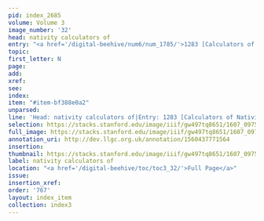 ```yaml
---
pid: index_2685
volume: Volume 3
image_number: '32'
head: nativity calculators of
entry: "<a href='/digital-beehive/num6/num_1785/'>1283 [Calculators of Nativity]</a>"
topic:
first_letter: N
page:
add:
xref:
see:
index:
item: "#item-bf388e0a2"
unparsed:
line: 'Head: nativity calculators of|Entry: 1283 [Calculators of Nativity]|#item-bf388e0a2'
selection: https://stacks.stanford.edu/image/iiif/gw497tq8651/1607_0975/384,1424,690,124/full/0/default.jpg
full_image: https://stacks.stanford.edu/image/iiif/gw497tq8651/1607_0975/full/full/0/default.jpg
annotation_uri: http://dev.llgc.org.uk/annotation/1560437771564
insertion:
thumbnail: https://stacks.stanford.edu/image/iiif/gw497tq8651/1607_0975/384,1424,690,124/150,/0/default.jpg
label: nativity calculators of
location: "<a href='/digital-beehive/toc/toc3_32/'>Full Page</a>"
issue:
insertion_xref:
order: '767'
layout: index_item
collection: index3
---
```

